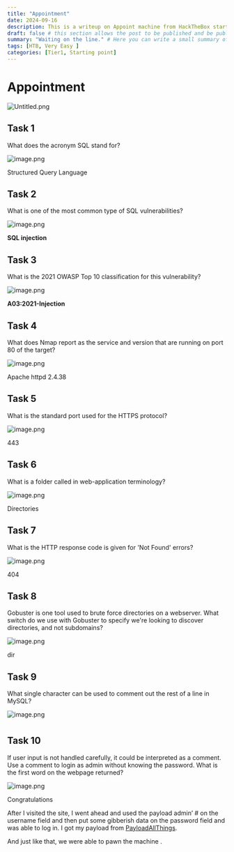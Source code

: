 ```yaml
---
title: "Appointment"
date: 2024-09-16
description: This is a writeup on Appoint machine from HackTheBox starting point Tier1.
draft: false # this section allows the post to be published and be public, is it is set to true the post will not be published.
summary: "Waiting on the line." # Here you can write a small summary of the post if needed
tags: [HTB, Very Easy ]
categories: [Tier1, Starting point]
---
```

# Appointment


![Untitled.png](Untitled.png)

## Task 1

What does the acronym SQL stand for? 

![image.png](image.png)

Structured Query Language

## Task 2

What is one of the most common type of SQL vulnerabilities? 

![image.png](image%201.png)

**SQL injection**

## Task 3

What is the 2021 OWASP Top 10 classification for this vulnerability? 

![image.png](image%202.png)

**A03:2021-Injection**

## Task 4

What does Nmap report as the service and version that are running on port 80 of the target? 

![image.png](image%203.png)

Apache httpd 2.4.38 

## **Task 5**

What is the standard port used for the HTTPS protocol? 

![image.png](image%204.png)

443

## Task 6

 What is a folder called in web-application terminology? 

![image.png](image%205.png)

Directories

## Task 7

What is the HTTP response code is given for 'Not Found' errors? 

![image.png](image%206.png)

404

## Task 8

Gobuster is one tool used to brute force directories on a webserver. What switch do we use with Gobuster to specify we're looking to discover directories, and not subdomains? 

![image.png](image%207.png)

dir

## Task 9

 What single character can be used to comment out the rest of a line in MySQL? 

![image.png](image%208.png)

#

## Task 10

If user input is not handled carefully, it could be interpreted as a comment. Use a comment to login as admin without knowing the password. What is the first word on the webpage returned? 

![image.png](image%209.png)

Congratulations

After I visited the site, I went ahead and used the payload admin’ # on the username field and then put some gibberish data on the password field  and was able to log in. I got my payload from [PayloadAllThings](https://github.com/swisskyrepo/PayloadsAllTheThings/blob/master/SQL%20Injection/MySQL%20Injection.md#mysql-error-based).

And just like that, we were able to pawn the machine .